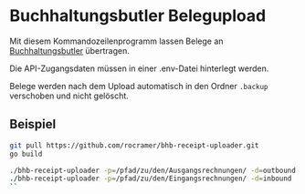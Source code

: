 # Buchhaltungsbutler Belegupload

Mit diesem Kommandozeilenprogramm lassen Belege an [Buchhaltungsbutler](https://www.buchhaltungsbutler.de/) übertragen.

Die API-Zugangsdaten müssen in einer .env-Datei hinterlegt werden.

Belege werden nach dem Upload automatisch in den Ordner `.backup` verschoben und nicht gelöscht.

## Beispiel

```bash
git pull https://github.com/rocramer/bhb-receipt-uploader.git
go build

./bhb-receipt-uploader -p=/pfad/zu/den/Ausgangsrechnungen/ -d=outbound
./bhb-receipt-uploader -p=/pfad/zu/den/Eingangsrechnungen/ -d=inbound
``